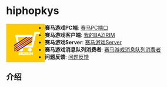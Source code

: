 # hiphopkys
<p align="center">
<img align="left" width="105" src="https://github.com/KysApp/hiphopkys/blob/master/doc/icon60@3x.png?raw=true">
<ul>
<li><strong>赛马游戏PC端</strong>: <a href="https://github.com/KysApp/hiphopkys/tree/master/clients/horse_pc">赛马PC端口</a>
<li><strong>赛马游戏客户端</strong>: <a href="">我的BAZIRIM</a>
<li><strong>赛马游戏Server</strong>: <a href="https://github.com/KysApp/hiphopkys/tree/master/servers">赛马游戏Server</a>
<li><strong>赛马游戏消息队列消费者</strong>: <a href="https://github.com/KysApp/hiphopkys/tree/master/servers/mq/consumer/horse">赛马游戏消息队列消费者</a>
<li><strong>问题反馈</strong>: <a href="">问题反馈</a>
</ul>
</p>

## 介绍
